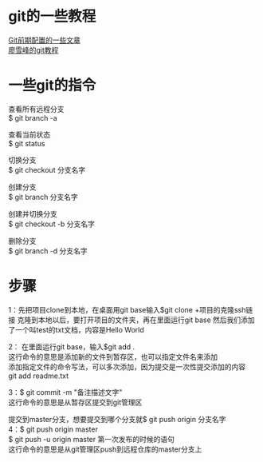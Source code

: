 # git的一些教程                                    <br/>
<a href="https://www.jianshu.com/p/6deca2cfc37a">Git前期配置的一些文章</a>                   <br/>
<a href="https://www.liaoxuefeng.com/wiki/0013739516305929606dd18361248578c67b8067c8c017b000/0013743256916071d599b3aed534aaab22a0db6c4e07fd0000">廖雪峰的git教程</a>
# 一些git的指令
查看所有远程分支             <br/>
$ git branch -a

查看当前状态              <br/>
$ git status

切换分支  <br/>
$ git checkout 分支名字

创建分支  <br/>
$ git branch 分支名字

创建并切换分支       <br/>
$ git checkout -b 分支名字

删除分支      <br/>
$ git branch -d 分支名字

# 步骤
1：先把项目clone到本地，在桌面用git base输入$git clone +项目的克隆ssh链接
克隆到本地以后，要打开项目的文件夹，再在里面运行git base
然后我们添加了一个叫test的txt文档，内容是Hello World

2： 在里面运行git base，输入$git add .            <br/>
这行命令的意思是添加新的文件到暂存区，也可以指定文件名来添加           <br/>
添加指定文件的命令写法，可以多次添加，因为提交是一次性提交添加的内容<br/>
git add readme.txt

3：$ git commit -m "备注描述文字"              <br/>
这行命令的意思是从暂存区提交到git管理区

提交到master分支，想要提交到哪个分支就$ git push origin 分支名字            <br/>
4：$ git push origin master  <br/>
   $ git push -u origin master          第一次发布的时候的语句  <br/>
这行命令的意思是从git管理区push到远程仓库的master分支上
